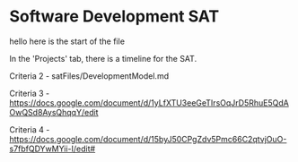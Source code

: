 # Software Development SAT

hello here is the start of the file

In the 'Projects' tab, there is a timeline for the SAT.

Criteria 2 - satFiles/DevelopmentModel.md

Criteria 3 - https://docs.google.com/document/d/1yLfXTU3eeGeTIrsOqJrD5RhuE5QdAOwQSd8AysQhqqY/edit

Criteria 4 - https://docs.google.com/document/d/15byJ50CPgZdv5Pmc66C2qtvjOuO-s7fbfQDYwMYii-I/edit#
